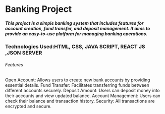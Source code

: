 <div> 
<h1> Banking Project</h1>
  <h5>This project is a simple banking system that includes features for account creation, fund transfer, and deposit management. It aims to provide an easy-to-use platform for managing banking operations.</h5>
 <h3> Technologies Used:HTML, CSS, JAVA SCRIPT, REACT JS ,JSON SERVER</h3>

<h6>Features</h6>
Open Account: Allows users to create new bank accounts by providing essential details.
Fund Transfer: Facilitates transferring funds between different accounts securely.
Deposit Amount: Users can deposit money into their accounts and view updated balance.
Account Management: Users can check their balance and transaction history.
Security: All transactions are encrypted and secure.
</div>


